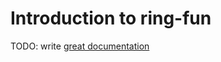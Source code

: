 # Introduction to ring-fun

TODO: write [great documentation](http://jacobian.org/writing/great-documentation/what-to-write/)
